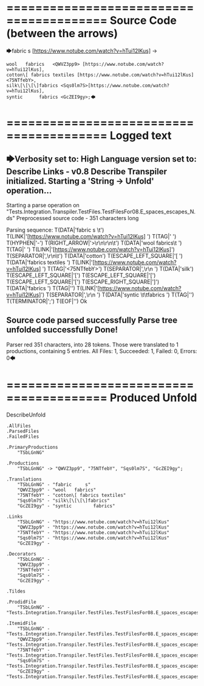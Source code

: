 ========================================
Source Code (between the arrows)
========================================

🡆fabric     s 	[https://www.notube.com/watch?v=hTui12lKus]     <TSbLGnNG> ->

	wool   fabrics	 <QWVZ3pp9> [https://www.notube.com/watch?v=hTui12lKus],
	cotton\[ fabrics textiles [https://www.notube.com/watch?v=hTui12lKus]   <75NTfebY>,
    silk\[\[\[\]fabrics <Sqs0lm7S>[https://www.notube.com/watch?v=hTui12lKus],
    syntic 		fabrics <GcZEI9gy>;🡄

========================================
Logged text
========================================

🡆Verbosity set to: High
Language version set to: Describe Links - v0.8
Describe Transpiler initialized.
Starting a 'String -> Unfold' operation...
------------------------
Starting a parse operation on "Tests.Integration.Transpiler.TestFiles.TestFilesFor08.E_spaces_escapes_N.ds"
Preprocessed source code - 351 characters long

Parsing sequence: T(DATA|'fabric     s \t') T(LINK|'[https://www.notube.com/watch?v=hTui12lKus]     ') T(TAG|'<TSbLGnNG> ') T(HYPHEN|'-') T(RIGHT_ARROW|'>\r\n\r\n\t') T(DATA|'wool   fabrics\t ') T(TAG|'<QWVZ3pp9> ') T(LINK|'[https://www.notube.com/watch?v=hTui12lKus]') T(SEPARATOR|',\r\n\t') T(DATA|'cotton') T(ESCAPE_LEFT_SQUARE|'\[ ') T(DATA|'fabrics textiles ') T(LINK|'[https://www.notube.com/watch?v=hTui12lKus]   ') T(TAG|'<75NTfebY>') T(SEPARATOR|',\r\n    ') T(DATA|'silk') T(ESCAPE_LEFT_SQUARE|'\[') T(ESCAPE_LEFT_SQUARE|'\[') T(ESCAPE_LEFT_SQUARE|'\[') T(ESCAPE_RIGHT_SQUARE|'\]') T(DATA|'fabrics ') T(TAG|'<Sqs0lm7S>') T(LINK|'[https://www.notube.com/watch?v=hTui12lKus]') T(SEPARATOR|',\r\n    ') T(DATA|'syntic \t\tfabrics ') T(TAG|'<GcZEI9gy>') T(TERMINATOR|';') T(EOF|'<EOF>') Ok

Source code parsed successfully
Parse tree unfolded successfully
Done!
------------------------
Parser red 351 characters, into 28 tokens.
Those were translated to 1 productions, containing 5 entries.
All Files: 1, Succeeded: 1, Failed: 0, Errors: 0🡄

========================================
Produced Unfold
========================================

DescribeUnfold

    .AllFiles
    .ParsedFiles
    .FailedFiles

    .PrimaryProductions
        "TSbLGnNG" 

    .Productions
        "TSbLGnNG" -> "QWVZ3pp9", "75NTfebY", "Sqs0lm7S", "GcZEI9gy";

    .Translations
        "TSbLGnNG" - "fabric     s"
        "QWVZ3pp9" - "wool   fabrics"
        "75NTfebY" - "cotton\[ fabrics textiles"
        "Sqs0lm7S" - "silk\[\[\[\]fabrics"
        "GcZEI9gy" - "syntic 		fabrics"

    .Links
        "TSbLGnNG" - "https://www.notube.com/watch?v=hTui12lKus"
        "QWVZ3pp9" - "https://www.notube.com/watch?v=hTui12lKus"
        "75NTfebY" - "https://www.notube.com/watch?v=hTui12lKus"
        "Sqs0lm7S" - "https://www.notube.com/watch?v=hTui12lKus"
        "GcZEI9gy" - 

    .Decorators
        "TSbLGnNG" - 
        "QWVZ3pp9" - 
        "75NTfebY" - 
        "Sqs0lm7S" - 
        "GcZEI9gy" - 

    .Tildes

    .ProdidFile
        "TSbLGnNG" - "Tests.Integration.Transpiler.TestFiles.TestFilesFor08.E_spaces_escapes_N.ds"

    .ItemidFile
        "TSbLGnNG" - "Tests.Integration.Transpiler.TestFiles.TestFilesFor08.E_spaces_escapes_N.ds"
        "QWVZ3pp9" - "Tests.Integration.Transpiler.TestFiles.TestFilesFor08.E_spaces_escapes_N.ds"
        "75NTfebY" - "Tests.Integration.Transpiler.TestFiles.TestFilesFor08.E_spaces_escapes_N.ds"
        "Sqs0lm7S" - "Tests.Integration.Transpiler.TestFiles.TestFilesFor08.E_spaces_escapes_N.ds"
        "GcZEI9gy" - "Tests.Integration.Transpiler.TestFiles.TestFilesFor08.E_spaces_escapes_N.ds"


